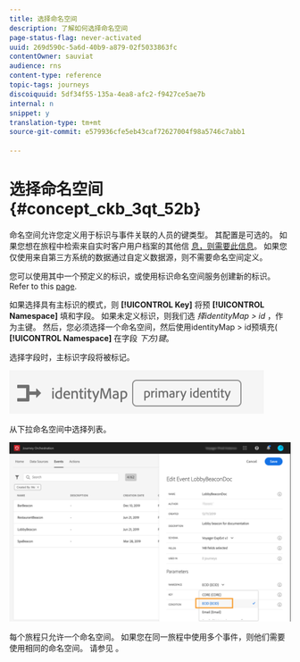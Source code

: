 ```yaml
---
title: 选择命名空间
description: 了解如何选择命名空间
page-status-flag: never-activated
uuid: 269d590c-5a6d-40b9-a879-02f5033863fc
contentOwner: sauviat
audience: rns
content-type: reference
topic-tags: journeys
discoiquuid: 5df34f55-135a-4ea8-afc2-f9427ce5ae7b
internal: n
snippet: y
translation-type: tm+mt
source-git-commit: e579936cfe5eb43caf72627004f98a5746c7abb1

---
```



# 选择命名空间 {#concept_ckb_3qt_52b}

命名空间允许您定义用于标识与事件关联的人员的键类型。 其配置是可选的。 如果您想在旅程中检索来自实时客户用户档案的其他信 [息，则需要此信息](https://docs.adobe.com/content/help/en/experience-platform/profile/home.html)。 如果您仅使用来自第三方系统的数据通过自定义数据源，则不需要命名空间定义。

您可以使用其中一个预定义的标识，或使用标识命名空间服务创建新的标识。 Refer to this [page](https://docs.adobe.com/content/help/en/experience-platform/identity/home.html).

如果选择具有主标识的模式，则 **[!UICONTROL Key]** 将预 **[!UICONTROL Namespace]** 填和字段。 如果未定义标识，则我们选 _择identityMap > id_ ，作为主键。 然后，您必须选择一个命名空间，然后使用identityMap > id预填充( **[!UICONTROL Namespace]** 在字段 _下方)键_。

选择字段时，主标识字段将被标记。

![](../assets/primary-identity.png)


从下拉命名空间中选择列表。

![](../assets/journey17.png)

每个旅程只允许一个命名空间。 如果您在同一旅程中使用多个事件，则他们需要使用相同的命名空间。 请参见 [](../building-journeys/journey.md)。
